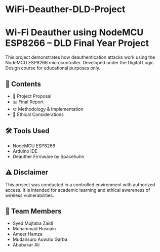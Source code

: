 # WiFi-Deauther-DLD-Project

# Wi-Fi Deauther using NodeMCU ESP8266 – DLD Final Year Project

This project demonstrates how deauthentication attacks work using the NodeMCU ESP8266 microcontroller. Developed under the Digital Logic Design course for educational purposes only.

## 📘 Contents
- 📄 Project Proposal
- 📊 Final Report
- ⚙️ Methodology & Implementation
- 🔐 Ethical Considerations

## 🛠️ Tools Used
- NodeMCU ESP8266
- Arduino IDE
- Deauther Firmware by Spacehuhn

## ⚠️ Disclaimer
This project was conducted in a controlled environment with authorized access. It is intended for academic learning and ethical awareness of wireless vulnerabilities.

## 👥 Team Members
- Syed Mujtaba Zaidi
- Muhammad Husnain
- Ameer Hamza
- Mudansuru Auwalu Garba
- Abubakar Ali
